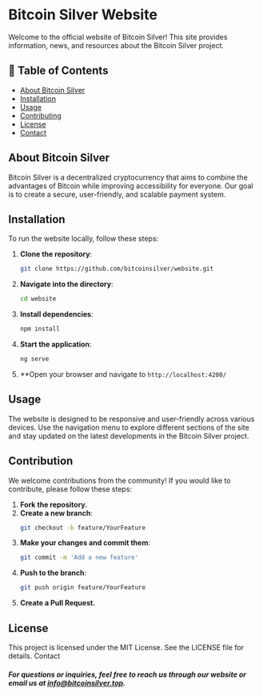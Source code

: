 
# Bitcoin Silver Website

Welcome to the official website of Bitcoin Silver! This site provides information, news, and resources about the Bitcoin Silver project.

## 📖 Table of Contents

- [About Bitcoin Silver](#about-bitcoinsilver)
- [Installation](#installation)
- [Usage](#usage)
- [Contributing](#contributing)
- [License](#license)
- [Contact](#contact)

## About Bitcoin Silver

Bitcoin Silver is a decentralized cryptocurrency that aims to combine the advantages of Bitcoin while improving accessibility for everyone. Our goal is to create a secure, user-friendly, and scalable payment system.

## Installation

To run the website locally, follow these steps:

1. **Clone the repository**:
   ```bash
   git clone https://github.com/bitcoinsilver/website.git
   ```
2. **Navigate into the directory**:
   ```bash
   cd website
   ```
3. **Install dependencies**:
   ```bash
   npm install
   ```
4. **Start the application**:
   ```bash
   ng serve
   ```
5. **Open your browser and navigate to ```http://localhost:4200/```

## Usage

The website is designed to be responsive and user-friendly across various devices. Use the navigation menu to explore different sections of the site and stay updated on the latest developments in the Bitcoin Silver project.

## Contribution

We welcome contributions from the community! If you would like to contribute, please follow these steps:
1. **Fork the repository.**
2. **Create a new branch**:
   ```bash
   git checkout -b feature/YourFeature
   ```
3. **Make your changes and commit them**:
   ```bash
   git commit -m 'Add a new feature'
   ```
4. **Push to the branch**:
   ```bash
   git push origin feature/YourFeature
   ```
5. **Create a Pull Request.**

## License

This project is licensed under the MIT License. See the LICENSE file for details.
Contact

##### For questions or inquiries, feel free to reach us through our website or email us at info@bitcoinsilver.top.
